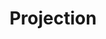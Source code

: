 ---
pid: CH803
title: Projection
location_transcription: Projected on ground@Dilworth
zipcode: '19104'
outside_phl: 
neighborhood: University City,Belmont,Parkside,Powelton Village
age: '22'
age_range: 20-29
instagram: 
image_file_name: CH_803.jpg
proposal_transcription: |-
  Interactive map of communities as they change + grow.

  Digital w/ faces of people from these neighborhoods. Projected on a wall or in the sky.
topic: Figure,History,Neighborhoods,Philadelphia
topic_summary: 0, 0, 0, 0
type: Interactive,Projection
keywords_other: projection, map, faces
credit: Cynthia Wong
image_labels: 
twitter: 
facebook: 
permalink: "/monuments/ch803/"
layout: item-page
---